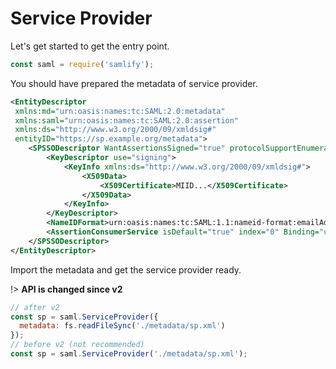 # Service Provider

Let's get started to get the entry point.

```javascript
const saml = require('samlify');
```

You should have prepared the metadata of service provider.

```xml
<EntityDescriptor
 xmlns:md="urn:oasis:names:tc:SAML:2.0:metadata"
 xmlns:saml="urn:oasis:names:tc:SAML:2.0:assertion"
 xmlns:ds="http://www.w3.org/2000/09/xmldsig#"
 entityID="https://sp.example.org/metadata">
    <SPSSODescriptor WantAssertionsSigned="true" protocolSupportEnumeration="urn:oasis:names:tc:SAML:2.0:protocol">
        <KeyDescriptor use="signing">
            <KeyInfo xmlns:ds="http://www.w3.org/2000/09/xmldsig#">
                <X509Data>
                    <X509Certificate>MIID...</X509Certificate>
                </X509Data>
            </KeyInfo>
        </KeyDescriptor>
        <NameIDFormat>urn:oasis:names:tc:SAML:1.1:nameid-format:emailAddress</NameIDFormat>
        <AssertionConsumerService isDefault="true" index="0" Binding="urn:oasis:names:tc:SAML:2.0:bindings:HTTP-POST" Location="https://sp.example.org/acs"/>
    </SPSSODescriptor>
</EntityDescriptor>
```

Import the metadata and get the service provider ready.

!> **API is changed since v2**

```javascript
// after v2
const sp = saml.ServiceProvider({
  metadata: fs.readFileSync('./metadata/sp.xml')
});
// before v2 (not recommended)
const sp = saml.ServiceProvider('./metadata/sp.xml');
```
